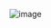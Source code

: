 ![image](https://github.com/Fablarenas/admin-dashboard/assets/70776521/8bb34f87-c2cb-41be-933d-49db3c37f7a9)
